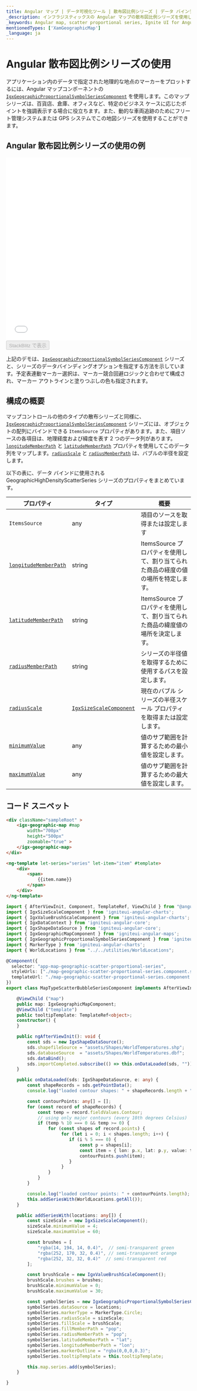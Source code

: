 ```yaml
---
title: Angular マップ | データ可視化ツール | 散布図比例シリーズ | データ バインディング | インフラジスティックス
_description: インフラジスティックスの Angular マップの散布図比例シリーズを使用して、アプリケーション内のデータで指定された地理的な地点のマーカーをプロットします。Ignite UI for Angular マップ シーリズについての詳細を表示します。
_keywords: Angular map, scatter proportional series, Ignite UI for Angular, Infragistics, Angular マップ, 散布図比例シリーズ, インフラジスティックス
mentionedTypes: ['XamGeographicMap']
_language: ja
---
```


# Angular 散布図比例シリーズの使用

アプリケーション内のデータで指定された地理的な地点のマーカーをプロットするには、Angular マップコンポーネントの [`IgxGeographicProportionalSymbolSeriesComponent`]({environment:dvApiBaseUrl}/products/ignite-ui-angular/api/docs/typescript/latest/classes/igxgeographicproportionalsymbolseriescomponent.html) を使用します。このマップ シリーズは、百貨店、倉庫、オフィスなど、特定のビジネス ケースに応じたポイントを強調表示する場合に役立ちます。また、動的な車両追跡のためにフリート管理システムまたは GPS システムでこの地図シリーズを使用することができます。

## Angular 散布図比例シリーズの使用の例

<div class="sample-container loading" style="height: 500px">
    <iframe id="geo-map-type-scatter-bubble-series-iframe" src='{environment:dvDemosBaseUrl}/maps/geo-map-type-scatter-bubble-series' width="100%" height="100%" seamless frameBorder="0" onload="onXPlatSampleIframeContentLoaded(this);" alt="Angular マップ | データ可視化ツール | 散布図比例"></iframe>
</div>
<div>
    <button data-localize="stackblitz" disabled class="stackblitz-btn"   data-iframe-id="geo-map-type-scatter-bubble-series-iframe" data-demos-base-url="{environment:dvDemosBaseUrl}">StackBlitz で表示
    </button>
</div>


<div class="divider--half"></div>

上記のデモは、[`IgxGeographicProportionalSymbolSeriesComponent`]({environment:dvApiBaseUrl}/products/ignite-ui-angular/api/docs/typescript/latest/classes/igxgeographicproportionalsymbolseriescomponent.html) シリーズと、シリーズのデータ​​バインディングオプションを指定する方法を示しています。予定表連動マーカー選択は、マーカー競合回避ロジックと合わせて構成され、マーカー アウトラインと塗りつぶしの色も指定されます。

## 構成の概要

 マップコントロールの他のタイプの散布シリーズと同様に、[`IgxGeographicProportionalSymbolSeriesComponent`]({environment:dvApiBaseUrl}/products/ignite-ui-angular/api/docs/typescript/latest/classes/igxgeographicproportionalsymbolseriescomponent.html) シリーズには、オブジェクトの配列にバインドできる `ItemsSource` プロパティがあります。また、項目ソースの各項目は、地理経度および緯度を表す 2 つのデータ列があります。[`longitudeMemberPath`]({environment:dvApiBaseUrl}/products/ignite-ui-angular/api/docs/typescript/latest/classes/igxgeographicproportionalsymbolseriescomponent.html#longitudememberpath) と [`latitudeMemberPath`]({environment:dvApiBaseUrl}/products/ignite-ui-angular/api/docs/typescript/latest/classes/igxgeographicproportionalsymbolseriescomponent.html#latitudememberpath) プロパティを使用してこのデータ列をマップします。[`radiusScale`]({environment:dvApiBaseUrl}/products/ignite-ui-angular/api/docs/typescript/latest/classes/igxgeographicproportionalsymbolseriescomponent.html#radiusscale) と [`radiusMemberPath`]({environment:dvApiBaseUrl}/products/ignite-ui-angular/api/docs/typescript/latest/classes/igxgeographicproportionalsymbolseriescomponent.html#radiusmemberpath) は、バブルの半径を設定します。

以下の表に、データ バインドに使用される GeographicHighDensityScatterSeries シリーズのプロパティをまとめています。

| プロパティ                                                                                                                                                                                     | タイプ                                                                                                                                            | 概要                                              |
| ----------------------------------------------------------------------------------------------------------------------------------------------------------------------------------------- | ---------------------------------------------------------------------------------------------------------------------------------------------- | ----------------------------------------------- |
| `ItemsSource`                                                                                                                                                                             | any                                                                                                                                            | 項目のソースを取得または設定します                               |
| [`longitudeMemberPath`]({environment:dvApiBaseUrl}/products/ignite-ui-angular/api/docs/typescript/latest/classes/igxgeographicproportionalsymbolseriescomponent.html#longitudememberpath) | string                                                                                                                                         | ItemsSource プロパティを使用して、割り当てられた商品の経度の値の場所を特定します。 |
| [`latitudeMemberPath`]({environment:dvApiBaseUrl}/products/ignite-ui-angular/api/docs/typescript/latest/classes/igxgeographicproportionalsymbolseriescomponent.html#latitudememberpath)   | string                                                                                                                                         | ItemsSource プロパティを使用して、割り当てられた商品の緯度値の場所を決定します。  |
| [`radiusMemberPath`]({environment:dvApiBaseUrl}/products/ignite-ui-angular/api/docs/typescript/latest/classes/igxgeographicproportionalsymbolseriescomponent.html#radiusmemberpath)       | string                                                                                                                                         | シリーズの半径値を取得するために使用するパスを設定します。                   |
| [`radiusScale`]({environment:dvApiBaseUrl}/products/ignite-ui-angular/api/docs/typescript/latest/classes/igxgeographicproportionalsymbolseriescomponent.html#radiusscale)                 | [`IgxSizeScaleComponent`]({environment:dvApiBaseUrl}/products/ignite-ui-angular/api/docs/typescript/latest/classes/igxsizescalecomponent.html) | 現在のバブル シリーズの半径スケール プロパティを取得または設定します。            |
| [`minimumValue`]({environment:dvApiBaseUrl}/products/ignite-ui-angular/api/docs/typescript/latest/classes/igxsizescalecomponent.html#minimumvalue)                                        | any                                                                                                                                            | 値のサブ範囲を計算するための最小値を設定します。                        |
| [`maximumValue`]({environment:dvApiBaseUrl}/products/ignite-ui-angular/api/docs/typescript/latest/classes/igxsizescalecomponent.html#maximumvalue)                                        | any                                                                                                                                            | 値のサブ範囲を計算するための最大値を設定します。                        |

## コード スニペット

<!--Angular -->

```html
<div className="sampleRoot" >
    <igx-geographic-map #map
        width="700px"
        height="500px"
        zoomable="true" >
    </igx-geographic-map>
</div>

<ng-template let-series="series" let-item="item" #template>
    <div>
        <span>
            {{item.name}}
        </span>
    </div>
</ng-template>
```

```ts
import { AfterViewInit, Component, TemplateRef, ViewChild } from "@angular/core";
import { IgxSizeScaleComponent } from 'igniteui-angular-charts';
import { IgxValueBrushScaleComponent } from 'igniteui-angular-charts';
import { IgxDataContext } from 'igniteui-angular-core';
import { IgxShapeDataSource } from 'igniteui-angular-core';
import { IgxGeographicMapComponent } from 'igniteui-angular-maps';
import { IgxGeographicProportionalSymbolSeriesComponent } from 'igniteui-angular-maps';
import { MarkerType } from 'igniteui-angular-charts';
import { WorldLocations } from "../../utilities/WorldLocations";

@Component({
  selector: "app-map-geographic-scatter-proportional-series",
  styleUrls: ["./map-geographic-scatter-proportional-series.component.scss"],
  templateUrl: "./map-geographic-scatter-proportional-series.component.html"
})
export class MapTypeScatterBubbleSeriesComponent implements AfterViewInit {

    @ViewChild ("map")
    public map: IgxGeographicMapComponent;
    @ViewChild ("template")
    public tooltipTemplate: TemplateRef<object>;
    constructor() {
    }

    public ngAfterViewInit(): void {
		const sds = new IgxShapeDataSource();
		sds.shapefileSource = "assets/Shapes/WorldTemperatures.shp";
		sds.databaseSource  = "assets/Shapes/WorldTemperatures.dbf";
		sds.dataBind();
		sds.importCompleted.subscribe(() => this.onDataLoaded(sds, ""));
	}

    public onDataLoaded(sds: IgxShapeDataSource, e: any) {
		const shapeRecords = sds.getPointData();
		console.log("loaded contour shapes: " + shapeRecords.length + " from /Shapes/WorldTemperatures.shp");

		const contourPoints: any[] = [];
		for (const record of shapeRecords) {
			const temp = record.fieldValues.Contour;
			// using only major contours (every 10th degrees Celsius)
			if (temp % 10 === 0 && temp >= 0) {
				for (const shapes of record.points) {
					 for (let i = 0; i < shapes.length; i++) {
						if (i % 5 === 0) {
							const p = shapes[i];
							const item = { lon: p.x, lat: p.y, value: temp};
							contourPoints.push(item);
						}
					 }
				}
			}
		}

		console.log("loaded contour points: " + contourPoints.length);
		this.addSeriesWith(WorldLocations.getAll());
	}

    public addSeriesWith(locations: any[]) {
        const sizeScale = new IgxSizeScaleComponent();
        sizeScale.minimumValue = 4;
        sizeScale.maximumValue = 60;

        const brushes = [
            "rgba(14, 194, 14, 0.4)",  // semi-transparent green
            "rgba(252, 170, 32, 0.4)", // semi-transparent orange
            "rgba(252, 32, 32, 0.4)"  // semi-transparent red
        ];

        const brushScale = new IgxValueBrushScaleComponent();
        brushScale.brushes = brushes;
        brushScale.minimumValue = 0;
        brushScale.maximumValue = 30;

        const symbolSeries = new IgxGeographicProportionalSymbolSeriesComponent();
        symbolSeries.dataSource = locations;
        symbolSeries.markerType = MarkerType.Circle;
        symbolSeries.radiusScale = sizeScale;
        symbolSeries.fillScale = brushScale;
        symbolSeries.fillMemberPath = "pop";
        symbolSeries.radiusMemberPath = "pop";
        symbolSeries.latitudeMemberPath = "lat";
        symbolSeries.longitudeMemberPath = "lon";
        symbolSeries.markerOutline = "rgba(0,0,0,0.3)";
        symbolSeries.tooltipTemplate = this.tooltipTemplate;

        this.map.series.add(symbolSeries);
    }

}
```
